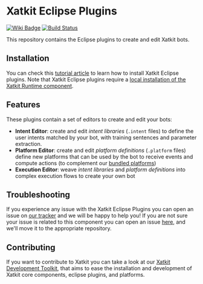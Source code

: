 Xatkit Eclipse Plugins
=====

[![Wiki Badge](https://img.shields.io/badge/doc-wiki-blue)](https://github.com/xatkit-bot-platform/xatkit-releases/wiki)
[![Build Status](https://travis-ci.com/xatkit-bot-platform/xatkit-eclipse.svg?branch=master)](https://travis-ci.com/xatkit-bot-platform/xatkit-eclipse)

This repository contains the Eclipse plugins to create and edit Xatkit bots.

## Installation

You can check this [tutorial article](https://github.com/xatkit-bot-platform/xatkit-releases/wiki/Installation#install-xatkit-eclipse-plugins) to learn how to install Xatkit Eclipse plugins. Note that Xatkit Eclipse plugins require a [local installation of the Xatkit Runtime component](https://github.com/xatkit-bot-platform/xatkit-releases/wiki/Installation).

## Features

These plugins contain a set of editors to create and edit your bots:
- **Intent Editor**: create and edit *intent libraries* (`.intent` files) to define the user intents matched by your bot, with training sentences and parameter extraction.
- **Platform Editor**: create and edit *platform definitions* (`.platform` files) define new platforms that can be used by the bot to receive events and compute actions (to complement our [bundled platforms](https://github.com/xatkit-bot-platform/xatkit-releases/releases))
- **Execution Editor**: weave *intent libraries* and *platform definitions* into complex execution flows to create your own bot

## Troubleshooting

If you experience any issue with the Xatkit Eclipse Plugins you can open an issue on [our tracker](https://github.com/xatkit-bot-platform/xatkit-eclipse/issues) and we will be happy to help you! If you are not sure your issue is related to this component you can open an issue [here](https://github.com/xatkit-bot-platform/xatkit-releases/issues), and we'll move it to the appropriate repository.

## Contributing

If you want to contribute to Xatkit you can take a look at our [Xatkit Development Toolkit](https://github.com/xatkit-bot-platform/xatkit-dev), that aims to ease the installation and development of Xatkit core components, eclipse plugins, and platforms.

